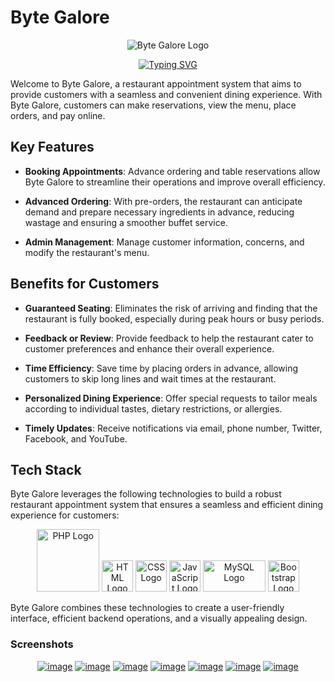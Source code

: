 # Byte Galore

<div align="center">
  <img src="https://bytegalore.000webhostapp.com/img/BYTE_GALORE_LOGO.png" alt="Byte Galore Logo">

  <a href="https://git.io/typing-svg"><img src="https://readme-typing-svg.demolab.com?font=Fira+Code&weight=700&pause=1000&color=FFFFFF&background=FF6326&center=true&vCenter=true&width=435&lines=Restaurant+Appointment+System" alt="Typing SVG" /></a>
</div>

Welcome to Byte Galore, a restaurant appointment system that aims to provide customers with a seamless and convenient dining experience. With Byte Galore, customers can make reservations, view the menu, place orders, and pay online.

## Key Features

- **Booking Appointments**: Advance ordering and table reservations allow Byte Galore to streamline their operations and improve overall efficiency.

- **Advanced Ordering**: With pre-orders, the restaurant can anticipate demand and prepare necessary ingredients in advance, reducing wastage and ensuring a smoother buffet service.

- **Admin Management**: Manage customer information, concerns, and modify the restaurant's menu.

## Benefits for Customers

- **Guaranteed Seating**: Eliminates the risk of arriving and finding that the restaurant is fully booked, especially during peak hours or busy periods.

- **Feedback or Review**: Provide feedback to help the restaurant cater to customer preferences and enhance their overall experience.

- **Time Efficiency**: Save time by placing orders in advance, allowing customers to skip long lines and wait times at the restaurant.

- **Personalized Dining Experience**: Offer special requests to tailor meals according to individual tastes, dietary restrictions, or allergies.

- **Timely Updates**: Receive notifications via email, phone number, Twitter, Facebook, and YouTube.

## Tech Stack

Byte Galore leverages the following technologies to build a robust restaurant appointment system that ensures a seamless and efficient dining experience for customers:

<div align="center">
  <img src="https://upload.wikimedia.org/wikipedia/commons/thumb/2/27/PHP-logo.svg/2560px-PHP-logo.svg.png" alt="PHP Logo" width="100 height="50">
  <img src="https://upload.wikimedia.org/wikipedia/commons/thumb/6/61/HTML5_logo_and_wordmark.svg/2048px-HTML5_logo_and_wordmark.svg.png" alt="HTML Logo" width="50" height="50">
  <img src="https://cdn.freebiesupply.com/logos/large/2x/css3-logo-png-transparent.png" alt="CSS Logo" width="50" height="50">
  <img src="https://upload.wikimedia.org/wikipedia/commons/6/6a/JavaScript-logo.png" alt="JavaScript Logo" width="50" height="50">
  <img src="https://cdn.freebiesupply.com/logos/large/2x/mysql-5-logo-png-transparent.png" alt="MySQL Logo" width="100" height="50">
  <img src="https://upload.wikimedia.org/wikipedia/commons/thumb/b/b2/Bootstrap_logo.svg/1200px-Bootstrap_logo.svg.png" alt="Bootstrap Logo" width="50" height="50">
</div>

Byte Galore combines these technologies to create a user-friendly interface, efficient backend operations, and a visually appealing design.

### Screenshots

<div align="center">
  <a href="https://ibb.co/kyf1mpV"><img src="https://i.ibb.co/pP8yhg6/image.png" alt="image" border="0"></a>
  <a href="https://ibb.co/yNJ0QRH"><img src="https://i.ibb.co/Gdj75Jz/image.png" alt="image" border="0"></a>
  <a href="https://ibb.co/cgYKtR5"><img src="https://i.ibb.co/bWbjLYh/image.png" alt="image" border="0"></a>
  <a href="https://ibb.co/JpygxHD"><img src="https://i.ibb.co/94VSwWQ/image.png" alt="image" border="0"></a>
  <a href="https://ibb.co/XpbxnQ6"><img src="https://i.ibb.co/DktfBJm/image.png" alt="image" border="0"></a>
  <a href="https://ibb.co/KXm7K43"><img src="https://i.ibb.co/R97PjrV/image.png" alt="image" border="0"></a>
  <a href="https://ibb.co/28Bc0jT"><img src="https://i.ibb.co/z8wPWSz/image.png" alt="image" border="0"></a>
</div>
